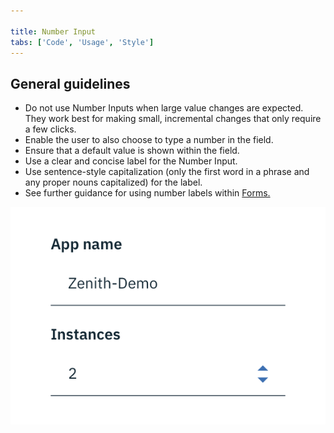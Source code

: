 ```yaml
---

title: Number Input
tabs: ['Code', 'Usage', 'Style']
---
```


## General guidelines

- Do not use Number Inputs when large value changes are expected. They work best for making small, incremental changes that only require a few clicks.
- Enable the user to also choose to type a number in the field.
- Ensure that a default value is shown within the field.
- Use a clear and concise label for the Number Input.
- Use sentence-style capitalization (only the first word in a phrase and any proper nouns capitalized) for the label.
- See further guidance for using number labels within [Forms.](/components/form/usage)

<div class="image-component">
    <img src="images/number-input-usage-1.png" alt="Number input example" />
</div>
